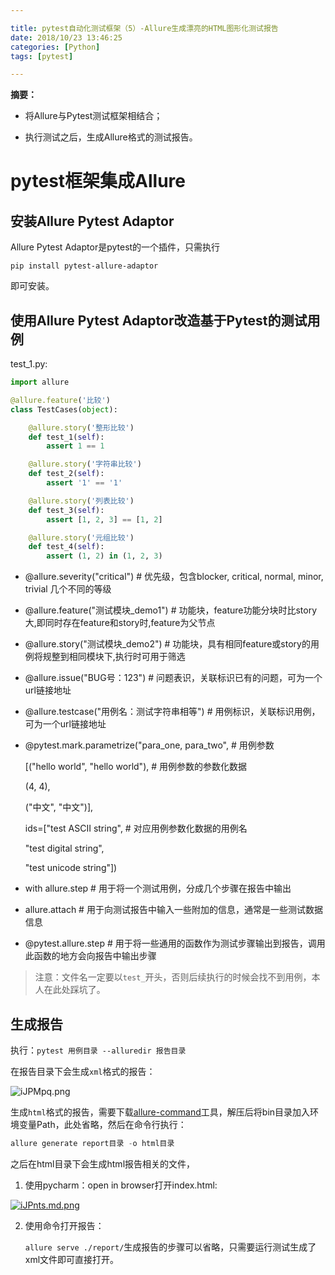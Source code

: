 ```yaml
---

title: pytest自动化测试框架（5）-Allure生成漂亮的HTML图形化测试报告
date: 2018/10/23 13:46:25
categories: [Python]
tags: [pytest]

---
```


**摘要：**

- 将Allure与Pytest测试框架相结合； 

- 执行测试之后，生成Allure格式的测试报告。

<!-- more -->

# pytest框架集成Allure

## 安装Allure Pytest Adaptor

Allure Pytest Adaptor是pytest的一个插件，只需执行

`pip install pytest-allure-adaptor`

即可安装。

## 使用Allure Pytest Adaptor改造基于Pytest的测试用例

test_1.py:

```python
import allure

@allure.feature('比较')
class TestCases(object):

    @allure.story('整形比较')
    def test_1(self):
        assert 1 == 1

    @allure.story('字符串比较')
    def test_2(self):
        assert '1' == '1'

    @allure.story('列表比较')
    def test_3(self):
        assert [1, 2, 3] == [1, 2]

    @allure.story('元组比较')
    def test_4(self):
        assert (1, 2) in (1, 2, 3)

```
- @allure.severity("critical")               # 优先级，包含blocker, critical, normal, minor, trivial 几个不同的等级

- @allure.feature("测试模块_demo1")           # 功能块，feature功能分块时比story大,即同时存在feature和story时,feature为父节点

- @allure.story("测试模块_demo2")             # 功能块，具有相同feature或story的用例将规整到相同模块下,执行时可用于筛选

- @allure.issue("BUG号：123")                 # 问题表识，关联标识已有的问题，可为一个url链接地址

- @allure.testcase("用例名：测试字符串相等")      # 用例标识，关联标识用例，可为一个url链接地址

- @pytest.mark.parametrize("para_one, para_two",              # 用例参数

  [("hello world", "hello world"),   # 用例参数的参数化数据

  (4, 4),

  ("中文", "中文")],

  ids=["test ASCII string",          # 对应用例参数化数据的用例名

  "test digital string",

  "test unicode string"])

- with allure.step # 用于将一个测试用例，分成几个步骤在报告中输出

- allure.attach # 用于向测试报告中输入一些附加的信息，通常是一些测试数据信息

- @pytest.allure.step # 用于将一些通用的函数作为测试步骤输出到报告，调用此函数的地方会向报告中输出步骤




> 注意：文件名一定要以`test_`开头，否则后续执行的时候会找不到用例，本人在此处踩坑了。

## 生成报告

执行：`pytest 用例目录 --alluredir 报告目录`

在报告目录下会生成`xml`格式的报告：

![iJPMpq.png](http://img.qizhenjun.com/TIM截图20180929180542.png)

生成`html`格式的报告，需要下载[allure-command](https://github.com/allure-framework/allure1/releases/download/allure-core-1.5.2/allure-commandline.zip)工具，解压后将bin目录加入环境变量Path，此处省略，然后在命令行执行：

```python
allure generate report目录 -o html目录
```

之后在html目录下会生成html报告相关的文件，

1. 使用pycharm：open in browser打开index.html:

[![iJPnts.md.png](http://img.qizhenjun.com/TIM截图20180929181214.png)](https://imgchr.com/i/iJPnts)

2. 使用命令打开报告：

   `allure serve ./report/`生成报告的步骤可以省略，只需要运行测试生成了xml文件即可直接打开。

